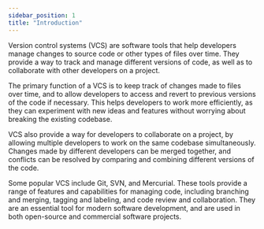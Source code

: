 ```yaml
---
sidebar_position: 1
title: "Introduction"
---
```


Version control systems (VCS) are software tools that help developers manage changes to source code or other types of files over time. They provide a way to track and manage different versions of code, as well as to collaborate with other developers on a project.

The primary function of a VCS is to keep track of changes made to files over time, and to allow developers to access and revert to previous versions of the code if necessary. This helps developers to work more efficiently, as they can experiment with new ideas and features without worrying about breaking the existing codebase.

VCS also provide a way for developers to collaborate on a project, by allowing multiple developers to work on the same codebase simultaneously. Changes made by different developers can be merged together, and conflicts can be resolved by comparing and combining different versions of the code.

Some popular VCS include Git, SVN, and Mercurial. These tools provide a range of features and capabilities for managing code, including branching and merging, tagging and labeling, and code review and collaboration. They are an essential tool for modern software development, and are used in both open-source and commercial software projects.